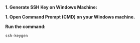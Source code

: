 **1. Generate SSH Key on Windows Machine:**

**1. Open Command Prompt (CMD) on your Windows machine.**

**Run the command:**

```ssh-keygen ```

